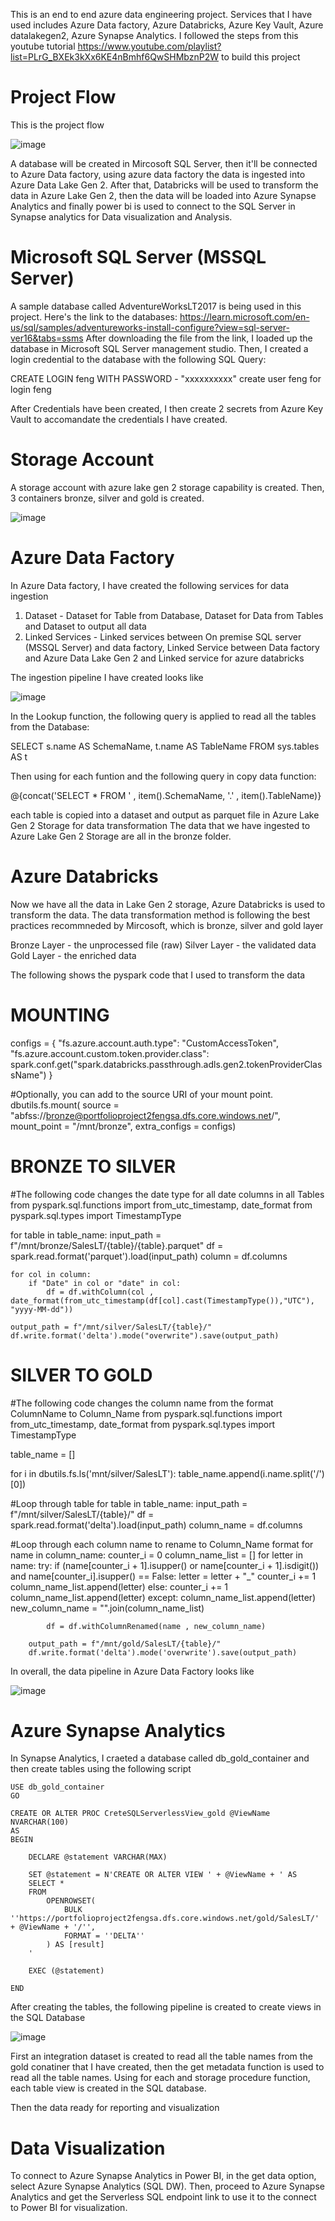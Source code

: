 This is an end to end azure data engineering project. Services that I have used includes Azure Data factory, Azure Databricks, Azure Key Vault, Azure datalakegen2, Azure Synapse Analytics. 
I followed the steps from this youtube tutorial https://www.youtube.com/playlist?list=PLrG_BXEk3kXx6KE4nBmhf6QwSHMbznP2W to build this project

# Project Flow

This is the project flow

![image](https://github.com/tekyifeng/portfolio-project-2/assets/105114292/8a9b670b-3b60-455e-8d8d-5dd970df57ed)


A database will be created in Mircosoft SQL Server, then it'll be connected to Azure Data factory, using azure data factory the data is ingested into Azure Data Lake Gen 2. After that, Databricks will be used to transform the data in Azure Lake Gen 2, then the data will be loaded into Azure Synapse Analytics and finally power bi is used to connect to the SQL Server in Synapse analytics for Data visualization and Analysis.

# Microsoft SQL Server (MSSQL Server)

A sample database called AdventureWorksLT2017 is being used in this project. Here's the link to the databases:  https://learn.microsoft.com/en-us/sql/samples/adventureworks-install-configure?view=sql-server-ver16&tabs=ssms
After downloading the file from the link, I loaded up the database in Microsoft SQL Server management studio. Then, I created a login credential to the database with the following SQL Query:

CREATE LOGIN feng WITH PASSWORD - "xxxxxxxxxx"
create user feng for login feng

After Credentials have been created, I then create 2 secrets from Azure Key Vault to accomandate the credentials I have created.

# Storage Account

A storage account with azure lake gen 2 storage capability is created. Then, 3 containers bronze, silver and gold is created.

![image](https://github.com/tekyifeng/portfolio-project-2/assets/105114292/05c1da58-3d92-4aaf-8131-d2ee6a792959)

# Azure Data Factory

In Azure Data factory, I have created the following services for data ingestion
1. Dataset - Dataset for Table from Database, Dataset for Data from Tables and Dataset to output all data
2. Linked Services -  Linked services between On premise SQL server (MSSQL Server) and data factory, Linked Service between Data factory and Azure Data Lake Gen 2 and Linked service for azure databricks

The ingestion pipeline I have created looks like

![image](https://github.com/tekyifeng/portfolio-project-2/assets/105114292/c254b8ad-5bcf-4da5-bba2-ff275cc51dae)

In the Lookup function, the following query is applied to read all the tables from the Database:

SELECT s.name AS SchemaName, t.name  AS TableName FROM sys.tables AS t

Then using for each funtion and the following query in copy data function:

@{concat('SELECT * FROM ' , item().SchemaName, '.' , item().TableName)} 

each table is copied into a dataset and output as parquet file in Azure Lake Gen 2 Storage for data transformation
The data that we have ingested to Azure Lake Gen 2 Storage are all in the bronze folder.

# Azure Databricks

Now we have all the data in Lake Gen 2 storage, Azure Databricks is used to transform the data. The data transformation method is following the best practices recommneded by Mircosoft, which is bronze, silver and gold layer

Bronze Layer - the unprocessed file (raw)
Silver Layer - the validated data
Gold Layer - the enriched data

The following shows the pyspark code that I used to transform the data

# MOUNTING

configs = {
  "fs.azure.account.auth.type": "CustomAccessToken",
  "fs.azure.account.custom.token.provider.class": spark.conf.get("spark.databricks.passthrough.adls.gen2.tokenProviderClassName")
}

#Optionally, you can add <directory-name> to the source URI of your mount point.
dbutils.fs.mount(
  source = "abfss://bronze@portfolioproject2fengsa.dfs.core.windows.net/",
  mount_point = "/mnt/bronze",
  extra_configs = configs)


# BRONZE TO SILVER
#The following code changes the date type for all date columns in all Tables
from pyspark.sql.functions import from_utc_timestamp, date_format
from pyspark.sql.types import TimestampType

for table in table_name:
    input_path = f"/mnt/bronze/SalesLT/{table}/{table}.parquet"
    df = spark.read.format('parquet').load(input_path)
    column = df.columns

    for col in column:
        if "Date" in col or "date" in col:
            df = df.withColumn(col , date_format(from_utc_timestamp(df[col].cast(TimestampType()),"UTC"), "yyyy-MM-dd"))

    output_path = f"/mnt/silver/SalesLT/{table}/"
    df.write.format('delta').mode("overwrite").save(output_path)

# SILVER TO GOLD
#The following code changes the column name from the format ColumnName to Column_Name
from pyspark.sql.functions import from_utc_timestamp, date_format
from pyspark.sql.types import TimestampType

table_name = []

for i in dbutils.fs.ls('mnt/silver/SalesLT'):
    table_name.append(i.name.split('/')[0])

#Loop through table
for table in table_name:
    input_path = f"/mnt/silver/SalesLT/{table}/"
    df = spark.read.format('delta').load(input_path)
    column_name = df.columns

#Loop through each column name to rename to Column_Name format
        for name in column_name:
            counter_i = 0
            column_name_list = []
            for letter in name:
                try:
                    if (name[counter_i + 1].isupper() or name[counter_i + 1].isdigit()) and name[counter_i].isupper() == False:
                        letter = letter + "_"
                        counter_i += 1
                        column_name_list.append(letter)
                    else:
                        counter_i += 1
                        column_name_list.append(letter)
                except:
                    column_name_list.append(letter)
            new_column_name = "".join(column_name_list)
    
            df = df.withColumnRenamed(name , new_column_name)
        
        output_path = f"/mnt/gold/SalesLT/{table}/"
        df.write.format('delta').mode('overwrite').save(output_path)

In overall, the data pipeline in Azure Data Factory looks like

![image](https://github.com/tekyifeng/portfolio-project-2/assets/105114292/8e9818fd-32a7-45de-970a-a3e362b40f5b)

# Azure Synapse Analytics

In Synapse Analytics, I craeted a database called db_gold_container and then create tables using the following script

    USE db_gold_container
    GO
    
    CREATE OR ALTER PROC CreteSQLServerlessView_gold @ViewName NVARCHAR(100)
    AS
    BEGIN
    
        DECLARE @statement VARCHAR(MAX)
    
        SET @statement = N'CREATE OR ALTER VIEW ' + @ViewName + ' AS
        SELECT *
        FROM
            OPENROWSET(
                BULK ''https://portfolioproject2fengsa.dfs.core.windows.net/gold/SalesLT/' + @ViewName + '/'',
                FORMAT = ''DELTA''
            ) AS [result]
        '
    
        EXEC (@statement)
        
    END

After creating the tables, the following pipeline is created to create views in the SQL Database

![image](https://github.com/tekyifeng/portfolio-project-2/assets/105114292/ba4cb039-13f9-4e14-b90d-425885a265df)

First an integration dataset is created to read all the table names from the gold conatiner that I have created, then the get metadata function is used to read all the table names. Using for each and storage procedure function, each table view is created in the SQL database.

Then the data ready for reporting and visualization

# Data Visualization

To connect to Azure Synapse Analytics in Power BI, in the get data option, select Azure Synapse Analytics (SQL DW). Then, proceed to Azure Synapse Analytics and get the Serverless SQL endpoint link to use it to the connect to Power BI for visualization.



